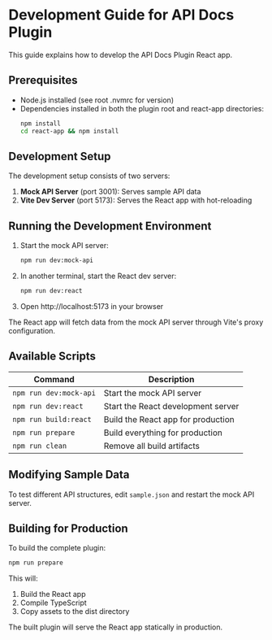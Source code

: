 # Development Guide for API Docs Plugin

This guide explains how to develop the API Docs Plugin React app.

## Prerequisites

- Node.js installed (see root .nvmrc for version)
- Dependencies installed in both the plugin root and react-app directories:
  ```bash
  npm install
  cd react-app && npm install
  ```

## Development Setup

The development setup consists of two servers:

1. **Mock API Server** (port 3001): Serves sample API data
2. **Vite Dev Server** (port 5173): Serves the React app with hot-reloading

## Running the Development Environment

1. Start the mock API server:
   ```bash
   npm run dev:mock-api
   ```

2. In another terminal, start the React dev server:
   ```bash
   npm run dev:react
   ```

3. Open http://localhost:5173 in your browser

The React app will fetch data from the mock API server through Vite's proxy configuration.

## Available Scripts

| Command | Description |
|---------|-------------|
| `npm run dev:mock-api` | Start the mock API server |
| `npm run dev:react` | Start the React development server |
| `npm run build:react` | Build the React app for production |
| `npm run prepare` | Build everything for production |
| `npm run clean` | Remove all build artifacts |

## Modifying Sample Data

To test different API structures, edit `sample.json` and restart the mock API server.

## Building for Production

To build the complete plugin:

```bash
npm run prepare
```

This will:
1. Build the React app
2. Compile TypeScript
3. Copy assets to the dist directory

The built plugin will serve the React app statically in production.
